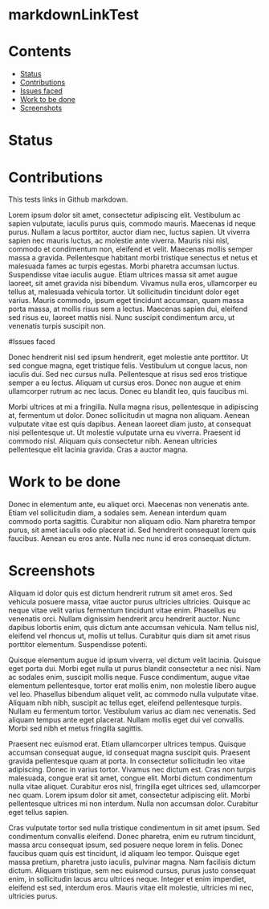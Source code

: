 markdownLinkTest
================

# Contents

- [Status](#status)
- [Contributions](#Contributions)
- [Issues faced](#Issues-faced ) 
- [Work to be done](#Work-to-be-done)
- [Screenshots](#Screenshots) 

# Status

# Contributions

This tests links in Github markdown.

Lorem ipsum dolor sit amet, consectetur adipiscing elit. Vestibulum ac sapien vulputate, iaculis purus quis, commodo mauris. Maecenas id neque purus. Nullam a lacus porttitor, auctor diam nec, luctus sapien. Ut viverra sapien nec mauris luctus, ac molestie ante viverra. Mauris nisi nisl, commodo et condimentum non, eleifend et velit. Maecenas mollis semper massa a gravida. Pellentesque habitant morbi tristique senectus et netus et malesuada fames ac turpis egestas. Morbi pharetra accumsan luctus. Suspendisse vitae iaculis augue. Etiam ultrices massa sit amet augue laoreet, sit amet gravida nisi bibendum. Vivamus nulla eros, ullamcorper eu tellus at, malesuada vehicula tortor. Ut sollicitudin tincidunt dolor eget varius. Mauris commodo, ipsum eget tincidunt accumsan, quam massa porta massa, at mollis risus sem a lectus. Maecenas sapien dui, eleifend sed risus eu, laoreet mattis nisi. Nunc suscipit condimentum arcu, ut venenatis turpis suscipit non.

#Issues faced

Donec hendrerit nisl sed ipsum hendrerit, eget molestie ante porttitor. Ut sed congue magna, eget tristique felis. Vestibulum ut congue lacus, non iaculis dui. Sed nec cursus nulla. Pellentesque at risus sed eros tristique semper a eu lectus. Aliquam ut cursus eros. Donec non augue et enim ullamcorper rutrum ac nec lacus. Donec eu blandit leo, quis faucibus mi.

Morbi ultrices at mi a fringilla. Nulla magna risus, pellentesque in adipiscing at, fermentum ut dolor. Donec sollicitudin ut magna non aliquam. Aenean vulputate vitae est quis dapibus. Aenean laoreet diam justo, at consequat nisi pellentesque ut. Ut molestie vulputate urna eu viverra. Praesent id commodo nisl. Aliquam quis consectetur nibh. Aenean ultricies pellentesque elit lacinia gravida. Cras a auctor magna.

# Work to be done

Donec in elementum ante, eu aliquet orci. Maecenas non venenatis ante. Etiam vel sollicitudin diam, a sodales sem. Aenean interdum quam commodo porta sagittis. Curabitur non aliquam odio. Nam pharetra tempor purus, sit amet iaculis odio placerat id. Sed hendrerit consequat lorem quis faucibus. Aenean eu eros ante. Nulla nec nunc id eros consequat dictum.
# Screenshots
Aliquam id dolor quis est dictum hendrerit rutrum sit amet eros. Sed vehicula posuere massa, vitae auctor purus ultricies ultricies. Quisque ac neque vitae velit varius fermentum tincidunt vitae enim. Phasellus eu venenatis orci. Nullam dignissim hendrerit arcu hendrerit auctor. Nunc dapibus lobortis enim, quis dictum ante accumsan vehicula. Nam tellus nisl, eleifend vel rhoncus ut, mollis ut tellus. Curabitur quis diam sit amet risus porttitor elementum. Suspendisse potenti.

Quisque elementum augue id ipsum viverra, vel dictum velit lacinia. Quisque eget porta dui. Morbi eget nulla ut purus blandit consectetur a nec nisi. Nam ac sodales enim, suscipit mollis neque. Fusce condimentum, augue vitae elementum pellentesque, tortor erat mollis enim, non molestie libero augue vel leo. Phasellus bibendum aliquet velit, ac commodo nulla vulputate vitae. Aliquam nibh nibh, suscipit ac tellus eget, eleifend pellentesque turpis. Nullam eu fermentum tortor. Vestibulum varius ac diam nec venenatis. Sed aliquam tempus ante eget placerat. Nullam mollis eget dui vel convallis. Morbi sed nibh et metus fringilla sagittis.

Praesent nec euismod erat. Etiam ullamcorper ultrices tempus. Quisque accumsan consequat augue, id consequat magna suscipit quis. Praesent gravida pellentesque quam at porta. In consectetur sollicitudin leo vitae adipiscing. Donec in varius tortor. Vivamus nec dictum est. Cras non turpis malesuada, congue erat sit amet, congue elit. Morbi dictum condimentum nulla vitae aliquet. Curabitur eros nisl, fringilla eget ultrices sed, ullamcorper nec quam. Lorem ipsum dolor sit amet, consectetur adipiscing elit. Morbi pellentesque ultrices mi non interdum. Nulla non accumsan dolor. Curabitur eget tellus sapien.

Cras vulputate tortor sed nulla tristique condimentum in sit amet ipsum. Sed condimentum convallis eleifend. Donec pharetra, enim eu rutrum tincidunt, massa arcu consequat ipsum, sed posuere neque lorem in felis. Donec faucibus quam quis est tincidunt, id aliquam leo tempor. Quisque eget massa pretium, pharetra justo iaculis, pulvinar magna. Nam facilisis dictum dictum. Aliquam tristique, sem nec euismod cursus, purus justo consequat enim, in sollicitudin lacus arcu ultrices neque. Integer et enim imperdiet, eleifend est sed, interdum eros. Mauris vitae elit molestie, ultricies mi nec, ultricies purus.
